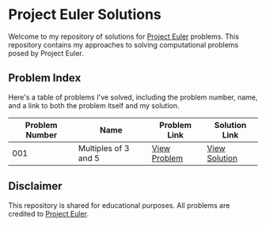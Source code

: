 # Project Euler Solutions

Welcome to my repository of solutions for [Project Euler](https://projecteuler.net/) problems. This repository contains my approaches to solving  computational problems posed by Project Euler.

## Problem Index

Here's a table of problems I've solved, including the problem number, name, and a link to both the problem itself and my solution.

| Problem Number | Name                  | Problem Link                                           | Solution Link          |
|----------------|-----------------------|-------------------------------------------------------|------------------------|
| 001            | Multiples of 3 and 5   | [View Problem](https://projecteuler.net/problem=1)    | [View Solution](problem01)|


## Disclaimer

This repository is shared for educational purposes. All problems are credited to [Project Euler](https://projecteuler.net/).



